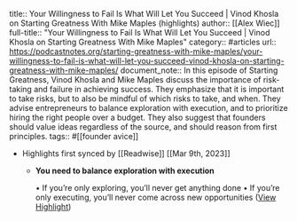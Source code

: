 title:: Your Willingness to Fail Is What Will Let You Succeed | Vinod Khosla on Starting Greatness With Mike Maples (highlights)
author:: [[Alex Wiec]]
full-title:: "Your Willingness to Fail Is What Will Let You Succeed | Vinod Khosla on Starting Greatness With Mike Maples"
category:: #articles
url:: https://podcastnotes.org/starting-greatness-with-mike-maples/your-willingness-to-fail-is-what-will-let-you-succeed-vinod-khosla-on-starting-greatness-with-mike-maples/
document_note:: In this episode of Starting Greatness, Vinod Khosla and Mike Maples discuss the importance of risk-taking and failure in achieving success. They emphasize that it is important to take risks, but to also be mindful of which risks to take, and when. They advise entrepreneurs to balance exploration with execution, and to prioritize hiring the right people over a budget. They also suggest that founders should value ideas regardless of the source, and should reason from first principles.
tags:: #[[founder avice]]

- Highlights first synced by [[Readwise]] [[Mar 9th, 2023]]
	- **You need to balance exploration with execution**
	  
	  •   If you’re only exploring, you’ll never get anything done
	  •   If you’re only executing, you’ll never come across new opportunities ([View Highlight](https://read.readwise.io/read/01gv1mvtqec5h0ybnm79c07pbj))